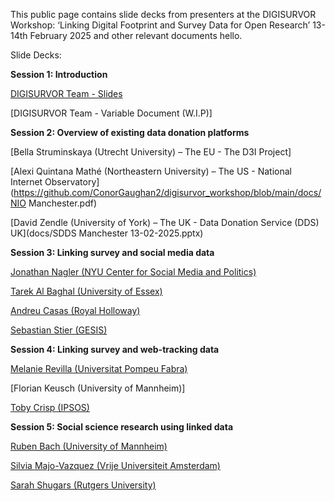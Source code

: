 This public page contains slide decks from presenters at the DIGISURVOR Workshop: ‘Linking Digital Footprint and Survey Data for Open Research’ 13-14th February 2025 and other relevant documents hello. 

Slide Decks: 

**Session 1: Introduction** 

[DIGISURVOR Team - Slides](https://github.com/ConorGaughan2/digisurvor_workshop/blob/main/docs/UoM%20Team%20Presentation_Digisurvor%20Workshop.pptx)

[DIGISURVOR Team - Variable Document (W.I.P)] 

**Session 2: Overview of existing data donation platforms**

[Bella Struminskaya (Utrecht University) – The EU - The D3I Project]

[Alexi Quintana Mathé (Northeastern University) – The US - National Internet Observatory](https://github.com/ConorGaughan2/digisurvor_workshop/blob/main/docs/NIO Manchester.pdf)

[David Zendle (University of York) – The UK - Data Donation Service (DDS) UK](docs/SDDS Manchester 13-02-2025.pptx)

**Session 3: Linking survey and social media data**

[Jonathan Nagler (NYU Center for Social Media and Politics)](https://github.com/ConorGaughan2/digisurvor_workshop/blob/main/docs/nagler_manchester2025_post.pdf)

[Tarek Al Baghal (University of Essex)](https://github.com/ConorGaughan2/digisurvor_workshop/blob/main/docs/albaghal.digisurvor.v2.pptx)

[Andreu Casas (Royal Holloway)](https://github.com/ConorGaughan2/digisurvor_workshop/blob/main/docs/what-if-project-overview-presentation-digisurv-manchester-13feb2024.pdf)

[Sebastian Stier (GESIS)](https://github.com/ConorGaughan2/digisurvor_workshop/blob/main/docs/DIGISURVOR_Manchester_Stier.pdf)

**Session 4: Linking survey and web-tracking data**

[Melanie Revilla (Universitat Pompeu Fabra)](https://github.com/ConorGaughan2/digisurvor_workshop/blob/main/docs/Manchester-Melanie-vf.pdf)

[Florian Keusch (University of Mannheim)]

[Toby Crisp (IPSOS)](https://github.com/ConorGaughan2/digisurvor_workshop/blob/main/docs/Ipsos_Linking_survey_web_tracking_data.pptx)

**Session 5: Social science research using linked data**

[Ruben Bach (University of Mannheim)](https://github.com/ConorGaughan2/digisurvor_workshop/blob/main/docs/Ruben.pdf)

[Silvia Majo-Vazquez (Vrije Universiteit Amsterdam)](https://github.com/ConorGaughan2/digisurvor_workshop/blob/main/docs/20250214_DigiSurv_Presentation_SMV.pdf)

[Sarah Shugars (Rutgers University)](https://github.com/ConorGaughan2/digisurvor_workshop/blob/main/docs/Digisurvor_workshop_SShugars.pdf) 

